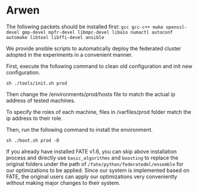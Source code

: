 # Arwen
The following packets should be installed first:
`gcc gcc-c++ make openssl-devel gmp-devel mpfr-devel libmpc-devel libaio numactl autoconf automake libtool libffi-devel ansible`

We provide ansible scripts to automatically deploy the federated cluster adopted in the experiments in a convenient manner.

First, execute the following command to clean old configuration and init new configuration. 
```
sh ./tools/init.sh prod
```

Then change the /environments/prod/hosts file to match the actual ip address of tested machines. 

To specify the roles of each machine, files in /varfiles/prod folder match the ip address to their role. 

Then, run the following command to install the environment.
```
sh ./boot.sh prod -D 
```

If you already have installed FATE v1.6, you can skip above installation process and directly use `basic_algorithms` and `boosting` to replace the original folders under the path of `/fate/python/federatedml/ensemble` for our optimizations to be applied. Since our system is implemented based on FATE, the original users can apply our optimizations very conveniently without making major changes to their system.
